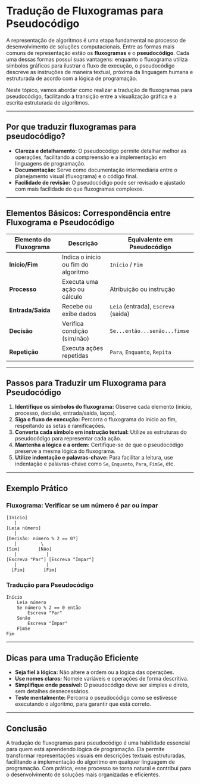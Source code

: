 # Tradução de Fluxogramas para Pseudocódigo

A representação de algoritmos é uma etapa fundamental no processo de desenvolvimento de soluções computacionais. Entre as formas mais comuns de representação estão os **fluxogramas** e o **pseudocódigo**. Cada uma dessas formas possui suas vantagens: enquanto o fluxograma utiliza símbolos gráficos para ilustrar o fluxo de execução, o pseudocódigo descreve as instruções de maneira textual, próxima da linguagem humana e estruturada de acordo com a lógica de programação.

Neste tópico, vamos abordar como realizar a tradução de fluxogramas para pseudocódigo, facilitando a transição entre a visualização gráfica e a escrita estruturada de algoritmos.

---

## Por que traduzir fluxogramas para pseudocódigo?

- **Clareza e detalhamento:** O pseudocódigo permite detalhar melhor as operações, facilitando a compreensão e a implementação em linguagens de programação.
- **Documentação:** Serve como documentação intermediária entre o planejamento visual (fluxograma) e o código final.
- **Facilidade de revisão:** O pseudocódigo pode ser revisado e ajustado com mais facilidade do que fluxogramas complexos.

---

## Elementos Básicos: Correspondência entre Fluxograma e Pseudocódigo

| Elemento do Fluxograma         | Descrição                           | Equivalente em Pseudocódigo         |
|-------------------------------|-------------------------------------|-------------------------------------|
| **Início/Fim**                | Indica o início ou fim do algoritmo | `Início` / `Fim`                    |
| **Processo**                  | Executa uma ação ou cálculo         | Atribuição ou instrução             |
| **Entrada/Saída**             | Recebe ou exibe dados               | `Leia` (entrada), `Escreva` (saída) |
| **Decisão**                   | Verifica condição (sim/não)         | `Se...então...senão...fimse`        |
| **Repetição**                 | Executa ações repetidas             | `Para`, `Enquanto`, `Repita`        |

---

## Passos para Traduzir um Fluxograma para Pseudocódigo

1. **Identifique os símbolos do fluxograma:** Observe cada elemento (início, processo, decisão, entrada/saída, laços).
2. **Siga o fluxo de execução:** Percorra o fluxograma do início ao fim, respeitando as setas e ramificações.
3. **Converta cada símbolo em instrução textual:** Utilize as estruturas do pseudocódigo para representar cada ação.
4. **Mantenha a lógica e a ordem:** Certifique-se de que o pseudocódigo preserve a mesma lógica do fluxograma.
5. **Utilize indentação e palavras-chave:** Para facilitar a leitura, use indentação e palavras-chave como `Se`, `Enquanto`, `Para`, `FimSe`, etc.

---

## Exemplo Prático

### Fluxograma: Verificar se um número é par ou ímpar

```
[Início]
   |
[Leia número]
   |
[Decisão: número % 2 == 0?]
   |         \
[Sim]       [Não]
   |           |
[Escreva "Par"] [Escreva "Ímpar"]
   |           |
  [Fim]       [Fim]
```

### Tradução para Pseudocódigo

```plaintext
Início
    Leia número
    Se número % 2 == 0 então
        Escreva "Par"
    Senão
        Escreva "Ímpar"
    FimSe
Fim
```

---

## Dicas para uma Tradução Eficiente

- **Seja fiel à lógica:** Não altere a ordem ou a lógica das operações.
- **Use nomes claros:** Nomeie variáveis e operações de forma descritiva.
- **Simplifique onde possível:** O pseudocódigo deve ser simples e direto, sem detalhes desnecessários.
- **Teste mentalmente:** Percorra o pseudocódigo como se estivesse executando o algoritmo, para garantir que está correto.

---

## Conclusão

A tradução de fluxogramas para pseudocódigo é uma habilidade essencial para quem está aprendendo lógica de programação. Ela permite transformar representações visuais em descrições textuais estruturadas, facilitando a implementação do algoritmo em qualquer linguagem de programação. Com prática, esse processo se torna natural e contribui para o desenvolvimento de soluções mais organizadas e eficientes.